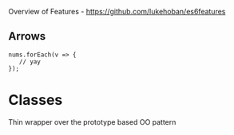 Overview of Features - https://github.com/lukehoban/es6features

## Arrows

    nums.forEach(v => {
       // yay
    });
    
# Classes

Thin wrapper over the prototype based OO pattern
